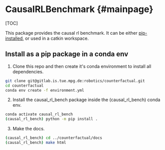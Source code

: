 # CausalRLBenchmark {#mainpage}

[TOC]

This package provides the causal rl benchmark. It can be either 
[pip-installed](#install-as-a-pip-package-in-a-conda-env),
or used in a catkin workspace.

## Install as a pip package in a conda env

1. Clone this repo and then create it's conda environment to install all dependencies.

  ```bash
  git clone git@gitlab.is.tue.mpg.de:robotics/counterfactual.git
  cd counterfactual
  conda env create -f environment.yml
  ```

2. Install the causal_rl_bench package inside the (causal_rl_bench) conda env.

  ```bash
  conda activate causal_rl_bench
  (causal_rl_bench) python -m pip install .
  ```

3. Make the docs.

  ```bash
  (causal_rl_bench) cd ../counterfactual/docs
  (causal_rl_bench) make html
  ```

